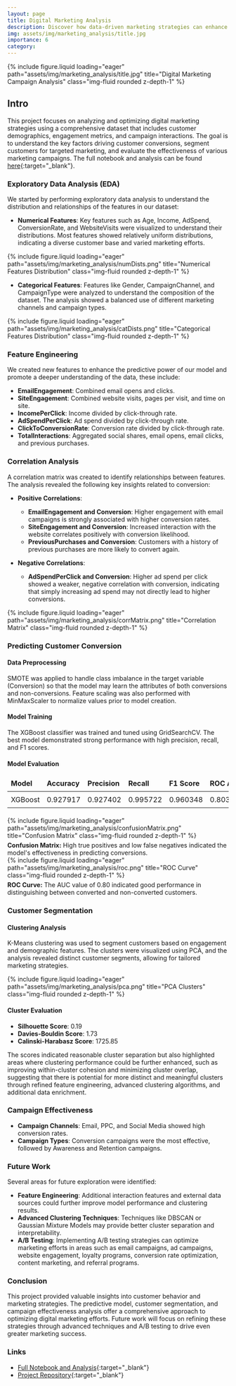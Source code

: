 ```yaml
---
layout: page
title: Digital Marketing Analysis
description: Discover how data-driven marketing strategies can enhance customer conversion and engagement. Explore our comprehensive analysis, model predictions, and customer segmentation.
img: assets/img/marketing_analysis/title.jpg
importance: 6
category: 
---
```

<style>
    .header-image {
        max-width: 90%;
        margin: 0 auto;
        display: block;
    }

    .caption {
        text-align: left;
        font-size: 14px;
        margin-top: 5px;
    }

    table {
        width: 100%;
        border-collapse: collapse;
        margin-bottom: 20px;
    }

    th, td {
        border: 1px solid var(--global-divider-color);
        text-align: left;
        padding: 8px;
    }

    th {
        background-color: var(--global-theme-color);
        color: var(--global-hover-text-color);
    }

    tr:nth-child(even) {
        background-color: var(--global-card-bg-color);
    }

    tr:nth-child(odd) {
        background-color: var(--global-bg-color);
    }

    td {
        color: var(--global-text-color);
    }
</style>

<div class="row">
    <div class="col-sm-12 mt-3 mt-md-0">
        {% include figure.liquid loading="eager" path="assets/img/marketing_analysis/title.jpg" title="Digital Marketing Campaign Analysis" class="img-fluid rounded z-depth-1" %}
    </div>
</div>

## Intro

This project focuses on analyzing and optimizing digital marketing strategies using a comprehensive dataset that includes customer demographics, engagement metrics, and campaign interactions. The goal is to understand the key factors driving customer conversions, segment customers for targeted marketing, and evaluate the effectiveness of various marketing campaigns. The full notebook and analysis can be found [here](https://shanereichlin.com/digital-marketing-conversion/docs/digital_marketing_conversion.html){:target="_blank"}.

### Exploratory Data Analysis (EDA)
We started by performing exploratory data analysis to understand the distribution and relationships of the features in our dataset:
- **Numerical Features**: Key features such as Age, Income, AdSpend, ConversionRate, and WebsiteVisits were visualized to understand their distributions. Most features showed relatively uniform distributions, indicating a diverse customer base and varied marketing efforts.

<div class="row">
    <div class="col-sm-12 mt-3 mt-md-0">
        {% include figure.liquid loading="eager" path="assets/img/marketing_analysis/numDists.png" title="Numerical Features Distribution" class="img-fluid rounded z-depth-1" %}
    </div>
</div>

- **Categorical Features**: Features like Gender, CampaignChannel, and CampaignType were analyzed to understand the composition of the dataset. The analysis showed a balanced use of different marketing channels and campaign types.

<div class="row">
    <div class="col-sm-12 mt-3 mt-md-0">
        {% include figure.liquid loading="eager" path="assets/img/marketing_analysis/catDists.png" title="Categorical Features Distribution" class="img-fluid rounded z-depth-1" %}
    </div>
</div>

### Feature Engineering
We created new features to enhance the predictive power of our model and promote a deeper understanding of the data, these include:
- **EmailEngagement**: Combined email opens and clicks.
- **SiteEngagement**: Combined website visits, pages per visit, and time on site.
- **IncomePerClick**: Income divided by click-through rate.
- **AdSpendPerClick**: Ad spend divided by click-through rate.
- **ClickToConversionRate**: Conversion rate divided by click-through rate.
- **TotalInteractions**: Aggregated social shares, email opens, email clicks, and previous purchases.

### Correlation Analysis
A correlation matrix was created to identify relationships between features. The analysis revealed the following key insights related to conversion:
- **Positive Correlations**:
  - **EmailEngagement and Conversion**: Higher engagement with email campaigns is strongly associated with higher conversion rates.
  - **SiteEngagement and Conversion**: Increased interaction with the website correlates positively with conversion likelihood.
  - **PreviousPurchases and Conversion**: Customers with a history of previous purchases are more likely to convert again.

- **Negative Correlations**:
  - **AdSpendPerClick and Conversion**: Higher ad spend per click showed a weaker, negative correlation with conversion, indicating that simply increasing ad spend may not directly lead to higher conversions.

<div class="row">
    <div class="col-sm-12 mt-3 mt-md-0">
        {% include figure.liquid loading="eager" path="assets/img/marketing_analysis/corrMatrix.png" title="Correlation Matrix" class="img-fluid rounded z-depth-1" %}
    </div>
</div>

### Predicting Customer Conversion
#### Data Preprocessing
SMOTE was applied to handle class imbalance in the target variable (Conversion) so that the model may learn the attributes of both conversions and non-conversions. Feature scaling was also performed with MinMaxScaler to normalize values prior to model creation.

#### Model Training
The XGBoost classifier was trained and tuned using GridSearchCV. The best model demonstrated strong performance with high precision, recall, and F1 scores.

#### Model Evaluation

| Model   | Accuracy | Precision | Recall   | F1 Score | ROC AUC |
|---------|----------|-----------|----------|----------|---------|
| XGBoost | 0.927917 | 0.927402  | 0.995722 | 0.960348 | 0.803918|

<div class="row">
    <div class="col-sm-6 mt-3 mt-md-0">
        {% include figure.liquid loading="eager" path="assets/img/marketing_analysis/confusionMatrix.png" title="Confusion Matrix" class="img-fluid rounded z-depth-1" %}
        <div class="caption"><strong>Confusion Matrix:</strong> High true positives and low false negatives indicated the model's effectiveness in predicting conversions.</div>
    </div>
    <div class="col-sm-6 mt-3 mt-md-0">
        {% include figure.liquid loading="eager" path="assets/img/marketing_analysis/roc.png" title="ROC Curve" class="img-fluid rounded z-depth-1" %}
        <div class="caption"><strong>ROC Curve:</strong> The AUC value of 0.80 indicated good performance in distinguishing between converted and non-converted customers.</div>
    </div>
</div>

### Customer Segmentation
#### Clustering Analysis
K-Means clustering was used to segment customers based on engagement and demographic features. The clusters were visualized using PCA, and the analysis revealed distinct customer segments, allowing for tailored marketing strategies.

<div class="row">
    <div class="col-sm-12 mt-3 mt-md-0">
        {% include figure.liquid loading="eager" path="assets/img/marketing_analysis/pca.png" title="PCA Clusters" class="img-fluid rounded z-depth-1" %}
    </div>
</div>

#### Cluster Evaluation
- **Silhouette Score**: 0.19
- **Davies-Bouldin Score**: 1.73
- **Calinski-Harabasz Score**: 1725.85

The scores indicated reasonable cluster separation but also highlighted areas where clustering performance could be further enhanced, such as improving within-cluster cohesion and minimizing cluster overlap, suggesting that there is potential for more distinct and meaningful clusters through refined feature engineering, advanced clustering algorithms, and additional data enrichment.


### Campaign Effectiveness
- **Campaign Channels**: Email, PPC, and Social Media showed high conversion rates.
- **Campaign Types**: Conversion campaigns were the most effective, followed by Awareness and Retention campaigns.

### Future Work
Several areas for future exploration were identified:
- **Feature Engineering**: Additional interaction features and external data sources could further improve model performance and clustering results.
- **Advanced Clustering Techniques**: Techniques like DBSCAN or Gaussian Mixture Models may provide better cluster separation and interpretability.
- **A/B Testing**: Implementing A/B testing strategies can optimize marketing efforts in areas such as email campaigns, ad campaigns, website engagement, loyalty programs, conversion rate optimization, content marketing, and referral programs.

### Conclusion
This project provided valuable insights into customer behavior and marketing strategies. The predictive model, customer segmentation, and campaign effectiveness analysis offer a comprehensive approach to optimizing digital marketing efforts. Future work will focus on refining these strategies through advanced techniques and A/B testing to drive even greater marketing success.

### Links
- [Full Notebook and Analysis](https://shanereichlin.com/digital-marketing-conversion/docs/digital_marketing_conversion.html){:target="_blank"}
- [Project Repository](https://github.com/ShaneR31/digital-marketing-conversion){:target="_blank"}
